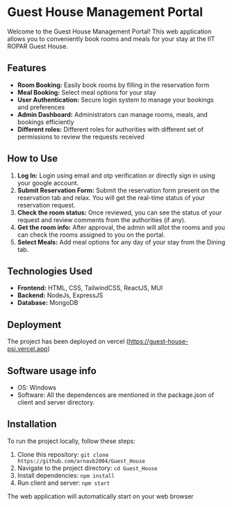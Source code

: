 
# Guest House Management Portal
Welcome to the Guest House Management Portal! This web application allows you to conveniently book rooms and meals for your stay at the IIT ROPAR Guest House.

## Features
* **Room Booking:** Easily book rooms by filling in the reservation form
* **Meal Booking:** Select meal options for your stay
* **User Authentication:** Secure login system to manage your bookings and preferences
* **Admin Dashboard:** Administrators can manage rooms, meals, and bookings efficiently
* **Different roles:** Different roles for authorities with different set of permissions to review the requests received

  
## How to Use
1. **Log In:** Login using email and otp verification or directly sign in using your google account. 
2. **Submit Reservation Form:** Submit the reservation form present on the reservation tab and relax. You will get the real-time status of your reservation request.
3. **Check the room status:** Once reviewed, you can see the status of your request and review comments from the authorities (if any).
4. **Get the room info:** After approval, the admin will allot the rooms and you can check the rooms assigned to you on the portal.
5. **Select Meals:** Add meal options for any day of your stay from the Dining tab.

  
## Technologies Used
* **Frontend:** HTML, CSS, TailwindCSS, ReactJS, MUI
* **Backend:** NodeJs, ExpressJS
* **Database:** MongoDB

## Deployment
The project has been deployed on vercel (https://guest-house-psi.vercel.app)

## Software usage info
* OS: Windows
* Software: All the dependences are mentioned in the package.json of client and server directory.

## Installation
To run the project locally, follow these steps:

1. Clone this repository: `git clone https://github.com/arnavb2004/Guest_House`
2. Navigate to the project directory: `cd Guest_House`
3. Install dependencies: `npm install`
4. Run client and server: `npm start`

The web application will automatically start on your web browser


